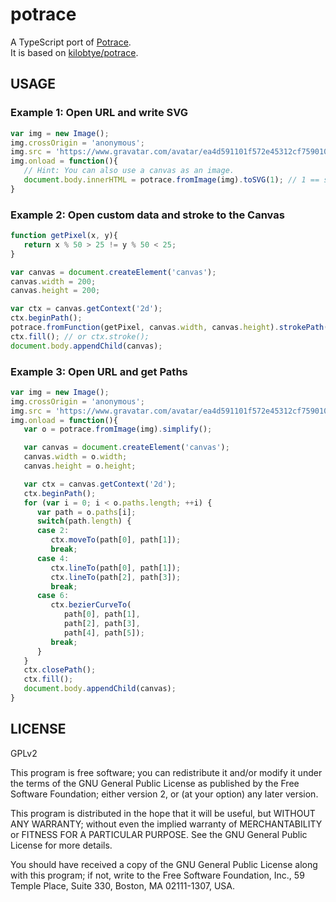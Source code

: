# potrace

A TypeScript port of [Potrace](http://potrace.sourceforge.net).<br>
It is based on [kilobtye/potrace](https://github.com/kilobtye/potrace).

## USAGE

### Example 1: Open URL and write SVG

```javascript
var img = new Image();
img.crossOrigin = 'anonymous';
img.src = 'https://www.gravatar.com/avatar/ea4d591101f572e45312cf75901032b4?s=512';
img.onload = function(){
   // Hint: You can also use a canvas as an image.
   document.body.innerHTML = potrace.fromImage(img).toSVG(1); // 1 == scale
}
```

### Example 2: Open custom data and stroke to the Canvas

```javascript
function getPixel(x, y){
   return x % 50 > 25 != y % 50 < 25;
}

var canvas = document.createElement('canvas');
canvas.width = 200;
canvas.height = 200;

var ctx = canvas.getContext('2d');
ctx.beginPath();
potrace.fromFunction(getPixel, canvas.width, canvas.height).strokePath(ctx);
ctx.fill(); // or ctx.stroke();
document.body.appendChild(canvas);
```

### Example 3: Open URL and get Paths

```javascript
var img = new Image();
img.crossOrigin = 'anonymous';
img.src = 'https://www.gravatar.com/avatar/ea4d591101f572e45312cf75901032b4?s=512';
img.onload = function(){
   var o = potrace.fromImage(img).simplify();

   var canvas = document.createElement('canvas');
   canvas.width = o.width;
   canvas.height = o.height;

   var ctx = canvas.getContext('2d');
   ctx.beginPath();
   for (var i = 0; i < o.paths.length; ++i) {
      var path = o.paths[i];
      switch(path.length) {
      case 2:
         ctx.moveTo(path[0], path[1]);
         break;
      case 4:
         ctx.lineTo(path[0], path[1]);
         ctx.lineTo(path[2], path[3]);
         break;
      case 6:
         ctx.bezierCurveTo(
            path[0], path[1],
            path[2], path[3],
            path[4], path[5]);
         break;
      }
   }
   ctx.closePath();
   ctx.fill();
   document.body.appendChild(canvas);
}
```



## LICENSE

GPLv2

This program is free software; you can redistribute it and/or modify it under the terms of the GNU General Public License as published by the Free Software Foundation; either version 2, or (at your option) any later version.

This program is distributed in the hope that it will be useful, but WITHOUT ANY WARRANTY; without even the implied warranty of MERCHANTABILITY or FITNESS FOR A PARTICULAR PURPOSE. See the GNU General Public License for more details.

You should have received a copy of the GNU General Public License along with this program; if not, write to the Free Software Foundation, Inc., 59 Temple Place, Suite 330, Boston, MA 02111-1307, USA.
